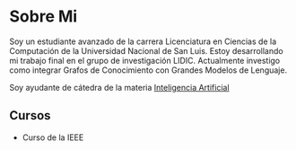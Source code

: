 # Sobre Mi

Soy un estudiante avanzado de la carrera Licenciatura en Ciencias de la Computación 
de la Universidad Nacional de San Luis. Estoy desarrollando mi trabajo final en el 
grupo de investigación LIDIC. Actualmente investigo como integrar Grafos de Conocimiento
con Grandes Modelos de Lenguaje.

Soy ayudante de cátedra de la materia [Inteligencia Artificial](http://ia.dirinfo.unsl.edu.ar/)

## Cursos

* Curso de la IEEE
